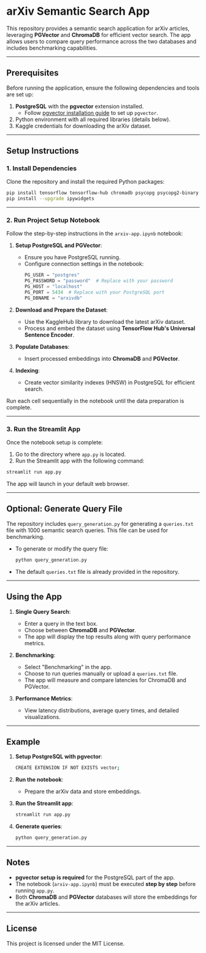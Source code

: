 # arXiv Semantic Search App

This repository provides a semantic search application for arXiv articles, leveraging **PGVector** and **ChromaDB** for efficient vector search. The app allows users to compare query performance across the two databases and includes benchmarking capabilities.

---

## Prerequisites

Before running the application, ensure the following dependencies and tools are set up:

1. **PostgreSQL** with the **pgvector** extension installed.
   - Follow [pgvector installation guide](https://github.com/pgvector/pgvector) to set up `pgvector`.
2. Python environment with all required libraries (details below).
3. Kaggle credentials for downloading the arXiv dataset.

---

## Setup Instructions

### 1. Install Dependencies

Clone the repository and install the required Python packages:

```bash
pip install tensorflow tensorflow-hub chromadb psycopg psycopg2-binary pgvector kagglehub streamlit numpy pandas matplotlib seaborn
pip install --upgrade ipywidgets
```

---

### 2. Run Project Setup Notebook

Follow the step-by-step instructions in the `arxiv-app.ipynb` notebook:

1. **Setup PostgreSQL and PGVector**: 
   - Ensure you have PostgreSQL running.
   - Configure connection settings in the notebook:
     ```python
     PG_USER = "postgres"
     PG_PASSWORD = "password"  # Replace with your password
     PG_HOST = "localhost"
     PG_PORT = 5434  # Replace with your PostgreSQL port
     PG_DBNAME = "arxivdb"
     ```
2. **Download and Prepare the Dataset**:
   - Use the KaggleHub library to download the latest arXiv dataset.
   - Process and embed the dataset using **TensorFlow Hub's Universal Sentence Encoder**.

3. **Populate Databases**:
   - Insert processed embeddings into **ChromaDB** and **PGVector**.

4. **Indexing**:
   - Create vector similarity indexes (HNSW) in PostgreSQL for efficient search.

Run each cell sequentially in the notebook until the data preparation is complete.

---

### 3. Run the Streamlit App

Once the notebook setup is complete:

1. Go to the directory where `app.py` is located.
2. Run the Streamlit app with the following command:

```bash
streamlit run app.py
```

The app will launch in your default web browser.

---

## Optional: Generate Query File

The repository includes `query_generation.py` for generating a `queries.txt` file with 1000 semantic search queries. This file can be used for benchmarking.

- To generate or modify the query file:
  ```bash
  python query_generation.py
  ```
- The default `queries.txt` file is already provided in the repository.

---

## Using the App

1. **Single Query Search**:
   - Enter a query in the text box.
   - Choose between **ChromaDB** and **PGVector**.
   - The app will display the top results along with query performance metrics.

2. **Benchmarking**:
   - Select "Benchmarking" in the app.
   - Choose to run queries manually or upload a `queries.txt` file.
   - The app will measure and compare latencies for ChromaDB and PGVector.

3. **Performance Metrics**:
   - View latency distributions, average query times, and detailed visualizations.

---

## Example

1. **Setup PostgreSQL with pgvector**:
   ```bash
   CREATE EXTENSION IF NOT EXISTS vector;
   ```
2. **Run the notebook**:
   - Prepare the arXiv data and store embeddings.

3. **Run the Streamlit app**:
   ```bash
   streamlit run app.py
   ```

4. **Generate queries**:
   ```bash
   python query_generation.py
   ```

---

## Notes

- **pgvector setup is required** for the PostgreSQL part of the app.
- The notebook (`arxiv-app.ipynb`) must be executed **step by step** before running `app.py`.
- Both **ChromaDB** and **PGVector** databases will store the embeddings for the arXiv articles.

---

## License

This project is licensed under the MIT License.
